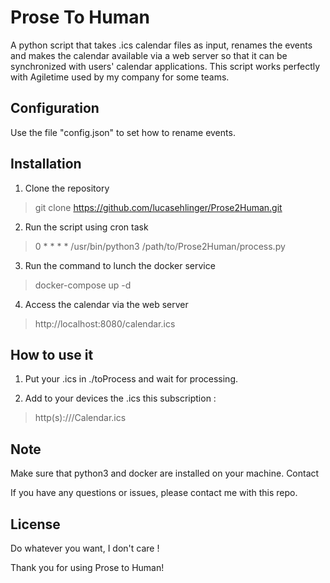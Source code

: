 # Prose To Human

A python script that takes .ics calendar files as input, renames the events and makes the calendar available via a web server so that it can be synchronized with users' calendar applications.
This script works perfectly with Agiletime used by my company for some teams.

## Configuration
Use the file "config.json" to set how to rename events.

## Installation
1. Clone the repository

> git clone https://github.com/lucasehlinger/Prose2Human.git

2. Run the script using cron task

> 0 * * * * /usr/bin/python3 /path/to/Prose2Human/process.py

3. Run the command to lunch the docker service

> docker-compose up -d

4. Access the calendar via the web server

> http://localhost:8080/calendar.ics

## How to use it
1. Put your .ics in ./toProcess and wait for processing.

2. Add to your devices the .ics this subscription :
> http(s)://<your ip or FQDN>/Calendar.ics

## Note

Make sure that python3 and docker are installed on your machine.
Contact

If you have any questions or issues, please contact me with this repo.

## License

Do whatever you want, I don't care !

Thank you for using Prose to Human!